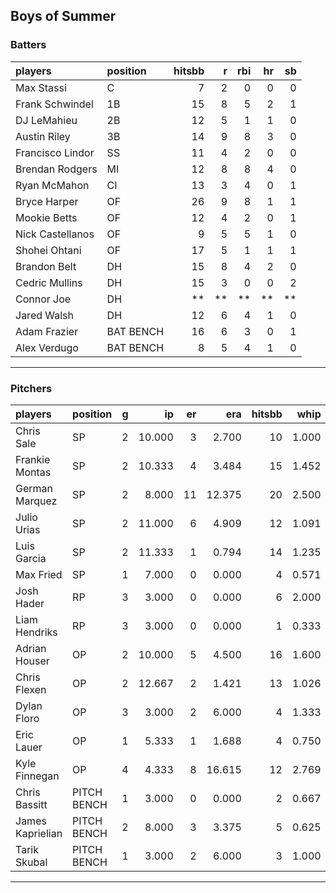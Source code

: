 ## Boys of Summer

### Batters

 
|players          |position  | hitsbb|  r| rbi| hr| sb| 
|:----------------|:---------|------:|--:|---:|--:|--:| 
|Max Stassi       |C         |      7|  2|   0|  0|  0| 
|Frank Schwindel  |1B        |     15|  8|   5|  2|  1| 
|DJ LeMahieu      |2B        |     12|  5|   1|  1|  0| 
|Austin Riley     |3B        |     14|  9|   8|  3|  0| 
|Francisco Lindor |SS        |     11|  4|   2|  0|  0| 
|Brendan Rodgers  |MI        |     12|  8|   8|  4|  0| 
|Ryan McMahon     |CI        |     13|  3|   4|  0|  1| 
|Bryce Harper     |OF        |     26|  9|   8|  1|  1| 
|Mookie Betts     |OF        |     12|  4|   2|  0|  1| 
|Nick Castellanos |OF        |      9|  5|   5|  1|  0| 
|Shohei Ohtani    |OF        |     17|  5|   1|  1|  1| 
|Brandon Belt     |DH        |     15|  8|   4|  2|  0| 
|Cedric Mullins   |DH        |     15|  3|   0|  0|  2| 
|Connor Joe       |DH        |     **| **|  **| **| **| 
|Jared Walsh      |DH        |     12|  6|   4|  1|  0| 
|Adam Frazier     |BAT BENCH |     16|  6|   3|  0|  1| 
|Alex Verdugo     |BAT BENCH |      8|  5|   4|  1|  0| 

* * *

### Pitchers

 
|players          |position    |  g|     ip| er|    era| hitsbb|  whip| so|  w| sv| 
|:----------------|:-----------|--:|------:|--:|------:|------:|-----:|--:|--:|--:| 
|Chris Sale       |SP          |  2| 10.000|  3|  2.700|     10| 1.000|  9|  2|  0| 
|Frankie Montas   |SP          |  2| 10.333|  4|  3.484|     15| 1.452| 11|  0|  0| 
|German Marquez   |SP          |  2|  8.000| 11| 12.375|     20| 2.500|  5|  0|  0| 
|Julio Urias      |SP          |  2| 11.000|  6|  4.909|     12| 1.091| 10|  1|  0| 
|Luis Garcia      |SP          |  2| 11.333|  1|  0.794|     14| 1.235|  3|  1|  0| 
|Max Fried        |SP          |  1|  7.000|  0|  0.000|      4| 0.571|  5|  1|  0| 
|Josh Hader       |RP          |  3|  3.000|  0|  0.000|      6| 2.000|  6|  0|  2| 
|Liam Hendriks    |RP          |  3|  3.000|  0|  0.000|      1| 0.333|  6|  0|  0| 
|Adrian Houser    |OP          |  2| 10.000|  5|  4.500|     16| 1.600|  6|  0|  0| 
|Chris Flexen     |OP          |  2| 12.667|  2|  1.421|     13| 1.026| 11|  2|  0| 
|Dylan Floro      |OP          |  3|  3.000|  2|  6.000|      4| 1.333|  3|  1|  1| 
|Eric Lauer       |OP          |  1|  5.333|  1|  1.688|      4| 0.750|  6|  0|  0| 
|Kyle Finnegan    |OP          |  4|  4.333|  8| 16.615|     12| 2.769|  3|  0|  2| 
|Chris Bassitt    |PITCH BENCH |  1|  3.000|  0|  0.000|      2| 0.667|  4|  0|  0| 
|James Kaprielian |PITCH BENCH |  2|  8.000|  3|  3.375|      5| 0.625|  8|  1|  0| 
|Tarik Skubal     |PITCH BENCH |  1|  3.000|  2|  6.000|      3| 1.000|  2|  0|  0| 


* * *


